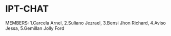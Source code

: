 # IPT-CHAT
MEMBERS: 
1.Carcela Arnel,
2.Suliano Jezrael,
3.Bensi Jhon Richard,
4.Aviso Jessa,
5.Gemillan Jolly Ford
